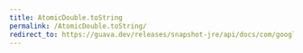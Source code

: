 ```yaml
---
title: AtomicDouble.toString
permalink: /AtomicDouble.toString/
redirect_to: https://guava.dev/releases/snapshot-jre/api/docs/com/google/common/util/concurrent/AtomicDouble.html#toString--
---
```


